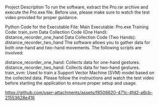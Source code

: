 
Project Description
To run the software, extract the Pro.rar archive and execute the Pro.exe file. Before use, please make sure to watch the test video provided for proper guidance.

Python Code for the Executable File:
Main Executable: Pro.exe
Training Code: train_svm
Data Collection Code (One Hand): distance_recorder_one_hand
Data Collection Code (Two Hands): distance_recorder_two_hand
The software allows you to gather data for both one-hand and two-hand movements. The following scripts are involved:

distance_recorder_one_hand: Collects data for one-hand gestures.
distance_recorder_two_hand: Collects data for two-hand gestures.
train_svm: Used to train a Support Vector Machine (SVM) model based on the collected data.
Please follow the instructions and watch the test video before starting the application to ensure proper setup and usage.



https://github.com/user-attachments/assets/f8506620-471c-4fd2-a6cb-21553628e416


